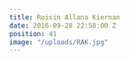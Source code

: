 ```yaml
---
title: Roisin Allana Kiernan
date: 2016-09-28 22:58:00 Z
position: 41
image: "/uploads/RAK.jpg"
---
```


